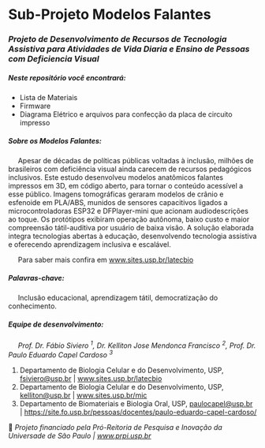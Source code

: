 # Sub-Projeto Modelos Falantes
### **_Projeto de Desenvolvimento de Recursos de Tecnologia Assistiva para Atividades de Vida Diaria e Ensino de Pessoas com Deficiencia Visual_**

##### Neste repositório você encontrará:

* Lista de Materiais
* Firmware
* Diagrama Elétrico e arquivos para confecção da placa de circuito impresso

##### Sobre os Modelos Falantes:
&#160;&#160;&#160;&#160;&#160;Apesar de décadas de políticas públicas voltadas à inclusão, milhões de brasileiros com
deficiência visual ainda carecem de recursos pedagógicos inclusivos. Este estudo
desenvolveu modelos anatômicos falantes impressos em 3D, em código aberto, para
tornar o conteúdo acessível a esse público. Imagens tomográficas geraram modelos de
crânio e esfenoide em PLA/ABS, munidos de sensores capacitivos ligados a
microcontroladoras ESP32 e DFPlayer-mini que acionam audiodescrições ao toque. Os
protótipos exibiram operação autônoma, baixo custo e maior compreensão tátil-auditiva
por usuário de baixa visão. A solução elaborada integra tecnologias abertas à educação,
desenvolvendo tecnologia assistiva e oferecendo aprendizagem inclusiva e escalável. 

&#160;&#160;&#160;&#160;&#160;Para saber mais confira em www.sites.usp.br/latecbio

##### Palavras-chave: 
&#160;&#160;&#160;&#160;&#160;Inclusão educacional, aprendizagem tátil, democratização do conhecimento.

##### Equipe de desenvolvimento:

 &#160;&#160;&#160;&#160;&#160;_Prof. Dr. Fábio Siviero <sup>1</sup>, Dr. Kelliton Jose Mendonca Francisco <sup>2</sup>, Prof. Dr. Paulo Eduardo Capel Cardoso <sup>3</sup>_

 1. Departamento de Biologia Celular e do Desenvolvimento, USP, fsiviero@usp.br | www.sites.usp.br/latecbio
 2. Departamento de Biologia Celular e do Desenvolvimento, USP, kelliton@usp.br | www.sites.usp.br/mic
 3. Departamento de Biomateriais e Biologia Oral, USP, paulocapel@usp.br | https://site.fo.usp.br/pessoas/docentes/paulo-eduardo-capel-cardoso/

🤝 _Projeto financiado pela Pró-Reitoria de Pesquisa e Inovação da Universade de São Paulo | www.prpi.usp.br_
